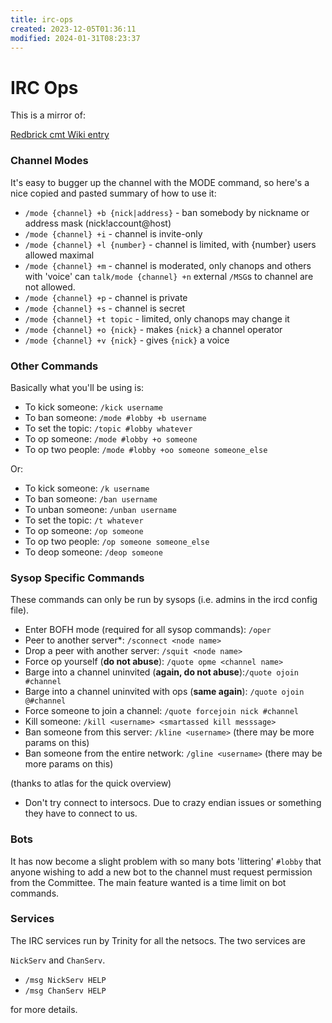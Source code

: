 ```yaml
---
title: irc-ops
created: 2023-12-05T01:36:11
modified: 2024-01-31T08:23:37
---
```


# IRC Ops

This is a mirror of:

[Redbrick cmt Wiki entry](https://www.redbrick.dcu.ie/cmt/wiki/index.php?title=IRC_Op_Guide)

### Channel Modes

It's easy to bugger up the channel with the MODE command, so here's a nice copied and pasted summary of how to use it:

- `/mode {channel} +b {nick|address}` - ban somebody by nickname or address mask (nick!account@host)
- `/mode {channel} +i` - channel is invite-only
- `/mode {channel} +l {number}` - channel is limited, with {number} users allowed maximal
- `/mode {channel} +m` - channel is moderated, only chanops and others with 'voice' can `talk/mode {channel} +n` external `/MSG`s to channel are not allowed.
- `/mode {channel} +p` - channel is private
- `/mode {channel} +s` - channel is secret
- `/mode {channel} +t topic` - limited, only chanops may change it
- `/mode {channel} +o {nick}` - makes `{nick}` a channel operator
- `/mode {channel} +v {nick}` - gives `{nick}` a voice

### Other Commands

Basically what you'll be using is:

- To kick someone: `/kick username`
- To ban someone: `/mode #lobby +b username`
- To set the topic: `/topic #lobby whatever`
- To op someone: `/mode #lobby +o someone`
- To op two people: `/mode #lobby +oo someone someone_else`

Or:

- To kick someone: `/k username`
- To ban someone: `/ban username`
- To unban someone: `/unban username`
- To set the topic: `/t whatever`
- To op someone: `/op someone`
- To op two people: `/op someone someone_else`
- To deop someone: `/deop someone`

### Sysop Specific Commands

These commands can only be run by sysops (i.e. admins in the ircd config file).

- Enter BOFH mode (required for all sysop commands): `/oper`
- Peer to another server\*: `/sconnect <node name>`
- Drop a peer with another server: `/squit <node name>`
- Force op yourself (**do not abuse**): `/quote opme <channel name>`
- Barge into a channel uninvited (**again, do not abuse**):`/quote ojoin #channel`
- Barge into a channel uninvited with ops (**same again**): `/quote ojoin @#channel`
- Force someone to join a channel: `/quote forcejoin nick #channel`
- Kill someone: `/kill <username> <smartassed kill messsage>`
- Ban someone from this server: `/kline <username>` (there may be more params on this)
- Ban someone from the entire network: `/gline <username>` (there may be more params on this)

(thanks to atlas for the quick overview)

- Don't try connect to intersocs. Due to crazy endian issues or something they have to connect to us.

### Bots

It has now become a slight problem with so many bots 'littering' `#lobby` that anyone wishing to add a new bot to the channel must request permission from the Committee. The main feature wanted is a time limit on bot commands.

### Services

The IRC services run by Trinity for all the netsocs. The two services are

`NickServ` and `ChanServ`.

- `/msg NickServ HELP`
- `/msg ChanServ HELP`

for more details.
